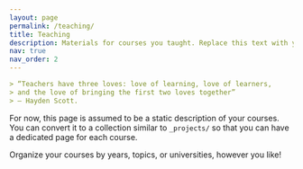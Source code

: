 ```yaml
---
layout: page
permalink: /teaching/
title: Teaching
description: Materials for courses you taught. Replace this text with your description.
nav: true
nav_order: 2
---
```


```markdown
> “Teachers have three loves: love of learning, love of learners, 
> and the love of bringing the first two loves together”
> – Hayden Scott.
```

For now, this page is assumed to be a static description of your courses. You can convert it to a collection similar to `_projects/` so that you can have a dedicated page for each course.

Organize your courses by years, topics, or universities, however you like!
